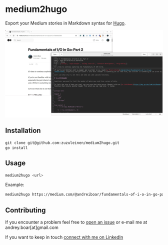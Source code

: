# medium2hugo

Export your Medium stories in Markdown syntax for [Hugo](https://gohugo.io/).

<p align="center">
<img align="middle" src="demo.png" />
</p>

## Installation

```shell
git clone git@github.com:zuzuleinen/medium2hugo.git
go install
```

## Usage

```bash
medium2hugo <url>
```

Example:

```bash
medium2hugo https://medium.com/@andreiboar/fundamentals-of-i-o-in-go-part-2-e7bb68cd5608
```

## Contributing

If you encounter a problem feel free to [open an issue](https://github.com/zuzuleinen/medium2hugo/issues/new) or e-mail
me at andrey.boar[at]gmail.com

If you want to keep in touch [connect with me on LinkedIn](https://www.linkedin.com/in/andrei-boar/)
